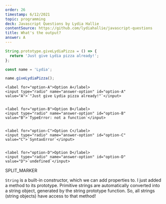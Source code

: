 ```yaml
---
order: 26
timestamp: 6/12/2021
topic: programming
deck: Javascript Questions by Lydia Hallie
contentSource: https://github.com/lydiahallie/javascript-questions
title: What's the output?
answer: A
---
```


  

```javascript
String.prototype.giveLydiaPizza = () => {
  return 'Just give Lydia pizza already!';
};

const name = 'Lydia';

name.giveLydiaPizza();
```


    <label for="option-A">Option A</label>
    <input type="radio" name="answer-option" id="option-A" value="A">`"Just give Lydia pizza already!"`</input>
    

    <label for="option-B">Option B</label>
    <input type="radio" name="answer-option" id="option-B" value="B">`TypeError: not a function`</input>
    

    <label for="option-C">Option C</label>
    <input type="radio" name="answer-option" id="option-C" value="C">`SyntaxError`</input>
    

    <label for="option-D">Option D</label>
    <input type="radio" name="answer-option" id="option-D" value="D">`undefined`</input>
    




SPLIT_MARKER

`String` is a built-in constructor, which we can add properties to. I just added a method to its prototype. Primitive strings are automatically converted into a string object, generated by the string prototype function. So, all strings (string objects) have access to that method!



